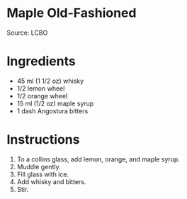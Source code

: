 # Maple Old-Fashioned

Source: LCBO

# Ingredients
* 45 ml (1 1/2 oz) whisky
* 1/2 lemon wheel
* 1/2 orange wheel
* 15 ml (1/2 oz) maple syrup
* 1 dash Angostura bitters

# Instructions
1. To a collins glass, add lemon, orange, and maple syrup.
2. Muddle gently.
3. Fill glass with ice.
4. Add whisky and bitters.
5. Stir.
